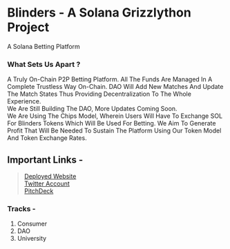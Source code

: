 # Blinders - A Solana Grizzlython Project

A Solana Betting Platform

### What Sets Us Apart ?
A Truly On-Chain P2P Betting Platform. All The Funds Are Managed In A Complete Trustless Way On-Chain. DAO Will Add New Matches And Update The Match States Thus Providing Decentralization To The Whole Experience.
<br /> We Are Still Building The DAO, More Updates Coming Soon. <br />
We Are Using The Chips Model, Wherein Users Will Have To Exchange SOL For Blinders Tokens Which Will Be Used For Betting. We Aim To Generate Profit That Will Be Needed To Sustain The Platform Using Our Token Model And Token Exchange Rates.
<br />

## Important Links - 

> [Deployed Website](https://blinders.vercel.app/) <br />
> [Twitter Account](https://twitter.com/blinders_sol?s=20) <br />
> [PitchDeck](https://drive.google.com/file/d/1jy5WyrzaEHRy1oOMwS3dlJ1RLTaWyVrD/view?usp=sharing) <br />

### Tracks - 

1) Consumer <br />
2) DAO <br />
3) University <br />
